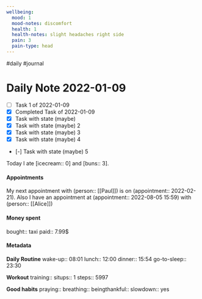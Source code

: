 ```yaml
---
wellbeing:
  mood: 1
  mood-notes: discomfort
  health: 1
  health-notes: slight headaches right side
  pain: 3
  pain-type: head
---
```

#daily #journal

# Daily Note 2022-01-09

- [ ] Task 1 of 2022-01-09
- [x] Completed Task of 2022-01-09
- [x] Task with state (maybe)
- [x] Task with state (maybe) 2
- [x] Task with state (maybe) 3
- [x] Task with state (maybe) 4
- [-] Task with state (maybe) 5

Today I ate [icecream:: 0] and [buns:: 3]. 

#### Appointments
My next appointment with (person:: [[Paul]]) is on (appointment:: 2022-02-21).
Also I have an appointment at (appointment:: 2022-08-05 15:59) with (person:: [[Alice]])

#### Money spent

bought:: taxi
paid:: 7.99$

#### Metadata

**Daily Routine**
wake-up:: 08:01
lunch:: 12:00
dinner:: 15:54
go-to-sleep:: 23:30

**Workout**
training:: 
situps:: 1
steps:: 5997

**Good habits**
praying:: 
breathing:: 
beingthankful:: 
slowdown:: yes
